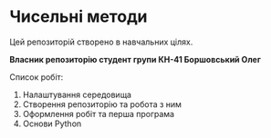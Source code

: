 # Чисельні методи
Цей репозиторій створено в навчальних цілях.

**Власник репозиторію студент групи КН-41 Боршовський Олег**

Список робіт:
1. Налаштування середовища
2. Створення репозиторію та робота з ним
3. Оформлення робіт та перша програма
4. Основи Python
